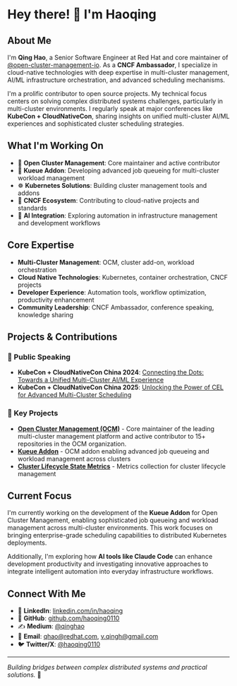 # Hey there! 👋 I'm Haoqing

## About Me

I'm **Qing Hao**, a Senior Software Engineer at Red Hat and core maintainer of [@open-cluster-management-io](https://open-cluster-management.io/). As a **CNCF Ambassador**, I specialize in cloud-native technologies with deep expertise in multi-cluster management, AI/ML infrastructure orchestration, and advanced scheduling mechanisms.

I'm a prolific contributor to open source projects. My technical focus centers on solving complex distributed systems challenges, particularly in multi-cluster environments. I regularly speak at major conferences like **KubeCon + CloudNativeCon**, sharing insights on unified multi-cluster AI/ML experiences and sophisticated cluster scheduling strategies.

## What I'm Working On

- 🔧 **Open Cluster Management**: Core maintainer and active contributor
- 🎯 **Kueue Addon**: Developing advanced job queueing for multi-cluster workload management
- ☸️ **Kubernetes Solutions**: Building cluster management tools and addons
- 📝 **CNCF Ecosystem**: Contributing to cloud-native projects and standards
- 🤖 **AI Integration**: Exploring automation in infrastructure management and development workflows

## Core Expertise

- **Multi-Cluster Management**: OCM, cluster add-on, workload orchestration
- **Cloud Native Technologies**: Kubernetes, container orchestration, CNCF projects
- **Developer Experience**: Automation tools, workflow optimization, productivity enhancement
- **Community Leadership**: CNCF Ambassador, conference speaking, knowledge sharing

## Projects & Contributions

### 🎤 Public Speaking
- **KubeCon + CloudNativeCon China 2024**: [Connecting the Dots: Towards a Unified Multi-Cluster AI/ML Experience](https://kccncossaidevchn2024.sched.com/event/1eYXc/connecting-the-dots-towards-a-unified-multi-cluster-aiml-experience-pu-daepyu-ni-zha-zhong-shi-aimlmo-qing-hao-redhat-chen-yu-microsoft?iframe=no&w=100%25&sidebar=yes&bg=no)
- **KubeCon + CloudNativeCon China 2025**: [Unlocking the Power of CEL for Advanced Multi-Cluster Scheduling](https://kccncchn2025.sched.com/event/1x5jG/unlocking-the-power-of-cel-for-advanced-multi-cluster-scheduling-qing-hao-jian-qiu-red-hat)

### 🚀 Key Projects
- **[Open Cluster Management (OCM)](https://open-cluster-management.io/)** - Core maintainer of the leading multi-cluster management platform and active contributor to 15+ repositories in the OCM organization.
- **[Kueue Addon](https://github.com/open-cluster-management-io/addon-contrib/tree/main/kueue-addon)** - OCM addon enabling advanced job queueing and workload management across clusters
- **[Cluster Lifecycle State Metrics](https://github.com/stolostron/clusterlifecycle-state-metrics)** - Metrics collection for cluster lifecycle management

## Current Focus

I'm currently working on the development of the **Kueue Addon** for Open Cluster Management, enabling sophisticated job queueing and workload management across multi-cluster environments. This work focuses on bringing enterprise-grade scheduling capabilities to distributed Kubernetes deployments.

Additionally, I'm exploring how **AI tools like Claude Code** can enhance development productivity and investigating innovative approaches to integrate intelligent automation into everyday infrastructure workflows.

## Connect With Me

- 💼 **LinkedIn**: [linkedin.com/in/haoqing](https://www.linkedin.com/in/haoqing/)
- 🐙 **GitHub**: [github.com/haoqing0110](https://github.com/haoqing0110)
- ✍️ **Medium**: [@qinghao](https://medium.com/@qinghao)
- 📧 **Email**: qhao@redhat.com, v.qingh@gmail.com
- 🐦 **Twitter/X**: [@haoqing0110](https://x.com/haoqing0110)

---

*Building bridges between complex distributed systems and practical solutions.* 🚀